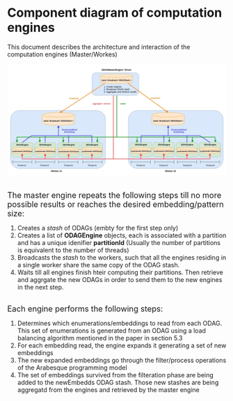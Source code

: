 # Component diagram of computation engines

This document describes the architecture and interaction of the computation engines (Master/Workes)



<p align="center"> 
<img src="./resources/ClassDiag/Engines/ODAGs_Engines_relations.jpg" alt="Computation engines component diagram">
</p>


<br>
<font size="4">The master engine repeats the following steps till no more possible results or reaches the desired embedding/pattern size:</font>

1. Creates a *stash* of ODAGs (embty for the first step only)
2. Creates a list of **ODAGEngine** objects, each is associated with a partition and has a unique idenifier **partitionId** (Usually the number of partitions is equivalent to the number of threads)
3. Broadcasts the *stash* to the workers, such that all the engines residing in a single worker share the same copy of the ODAG stash.
4. Waits till all engines finish hteir computing their partitions. Then retrieve and aggrgate the new ODAGs in order to send them to the new engines in the next step.

<br>
<font size="4">Each engine performs the following steps:</font>

1. Determines which enumerations/embeddings to read from each ODAG. This set of enumerations is generated from an ODAG using a load balancing algorithm mentioned in the paper in section 5.3
2. For each embedding read, the engine expands it generating a set of new embeddings
3. The new expanded embeddings go through the filter/process operations of the Arabesque programming model
4. The set of embeddings survived from the filteration phase are being added to the newEmbedds ODAG stash. Those new stashes are being aggregatd from the engines and retrieved by the master engine

